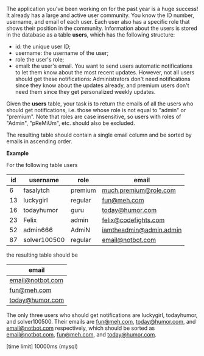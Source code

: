 The application you've been working on for the past year is a huge success! It already has a large and active user community. You know the ID number, username, and email of each user. Each user also has a specific role that shows their position in the community. Information about the users is stored in the database as a table **users**, which has the following structure:

* id: the unique user ID;
* username: the username of the user;
* role the user's role;
* email: the user's email.
You want to send users automatic notifications to let them know about the most recent updates. However, not all users should get these notifications: Administrators don't need notifications since they know about the updates already, and premium users don't need them since they get personalized weekly updates.

Given the **users** table, your task is to return the emails of all the users who should get notifications, i.e. those whose role is not equal to "admin" or "premium". Note that roles are case insensitive, so users with roles of "Admin", "pReMiUm", etc. should also be excluded.

The resulting table should contain a single email column and be sorted by emails in ascending order.

**Example**

For the following table users

|id	|username	|role|	email|
|---|---|---|---|
|6|	fasalytch|	premium	|much.premium@role.com|
|13|	luckygirl	|regular|	fun@meh.com|
|16|	todayhumor	|guru	|today@humor.com|
|23|	Felix|admin	|felix@codefights.com|
|52|	admin666	|AdmiN	|iamtheadmin@admin.admin|
|87|	solver100500	|regular|	email@notbot.com|

the resulting table should be

|email|
|---|
|email@notbot.com|
|fun@meh.com|
|today@humor.com|

The only three users who should get notifications are luckygirl, todayhumor, and solver100500. Their emails are fun@meh.com, today@humor.com, and email@notbot.com respectively, which should be sorted as email@notbot.com, fun@meh.com, and today@humor.com.

[time limit] 10000ms (mysql)
